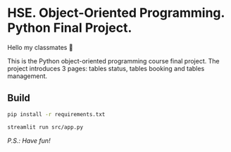 # HSE. Object-Oriented Programming. Python Final Project.

Hello my classmates 👋

This is the Python object-oriented programming course final project.
The project introduces 3 pages: tables status, tables booking and tables management.

## Build

```bash
pip install -r requirements.txt

streamlit run src/app.py
```

_P.S.: Have fun!_
